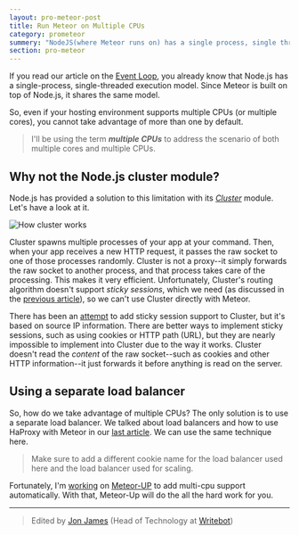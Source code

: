 ```yaml
---
layout: pro-meteor-post
title: Run Meteor on Multiple CPUs
category: prometeor
summery: "NodeJS(where Meteor runs on) has a single process, single threaded execution model. So it can't utilize the power of multiple CPUs by default. See how we can tackle this."
section: pro-meteor
---
```


If you read our article on the [Event Loop](HTTP://meteorhacks.com/fibers-eventloop-and-meteor.html), you already know that Node.js has a single-process, single-threaded execution model. Since Meteor is built on top of Node.js, it shares the same model. 

So, even if your hosting environment supports multiple CPUs (or multiple cores), you cannot take advantage of more than one by default.

> I'll be using the term _**multiple CPUs**_ to address the scenario of both multiple cores and multiple CPUs.

## Why not the Node.js cluster module?

Node.js has provided a solution to this limitation with its [*Cluster*](http://nodejs.org/api/cluster.html) module. Let's have a look at it. 

![How cluster works](https://i.cloudup.com/ZLG5h9hvCj.png)

Cluster spawns multiple processes of your app at your command. Then, when your app receives a new HTTP request, it passes the raw socket to one of those processes randomly. Cluster is not a proxy--it simply forwards the raw socket to another process, and that process takes care of the processing. This makes it very efficient. Unfortunately, Cluster's routing algorithm doesn't support *sticky sessions*, which we need (as discussed in the [previous article](http://meteorhacks.com/how-to-scale-meteor.html)), so we can't use Cluster directly with Meteor. 

There has been an [attempt](https://github.com/indutny/sticky-session) to add sticky session support to Cluster, but it's based on source IP information. There are better ways to implement sticky sessions, such as using cookies or HTTP path (URL), but they are nearly impossible to implement into Cluster due to the way it works. Cluster doesn't read the *content* of the raw socket--such as cookies and other HTTP information--it just forwards it before anything is read on the server. 

## Using a separate load balancer

So, how do we take advantage of multiple CPUs? The only solution is to use a separate load balancer. We talked about load balancers and how to use HaProxy with Meteor in our [last article](http://meteorhacks.com/how-to-scale-meteor.html). We can use the same technique here. 

> Make sure to add a different cookie name for the load balancer used here and the load balancer used for scaling.

Fortunately, I'm [working](https://github.com/arunoda/meteor-up/issues/8) on [Meteor-UP](https://github.com/arunoda/meteor-up) to add multi-cpu support automatically. With that, Meteor-Up will do the all the hard work for you.

---------------

> Edited by [Jon James](https://twitter.com/jonjamz) (Head of Technology at [Writebot](http://writebot.com/))